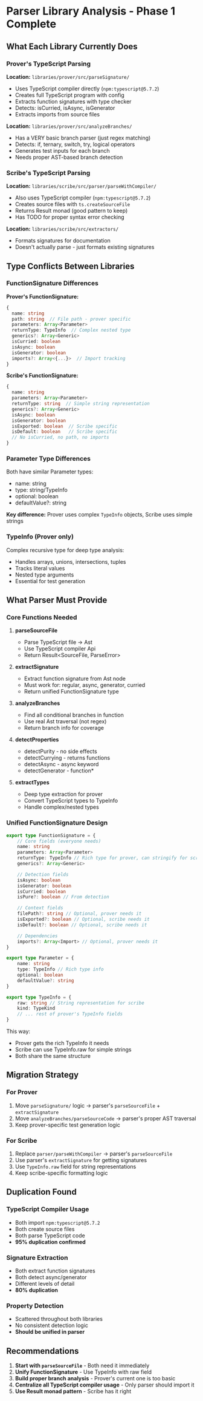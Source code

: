 # Parser Library Analysis - Phase 1 Complete

## What Each Library Currently Does

### Prover's TypeScript Parsing

**Location:** `libraries/prover/src/parseSignature/`

- Uses TypeScript compiler directly (`npm:typescript@5.7.2`)
- Creates full TypeScript program with config
- Extracts function signatures with type checker
- Detects: isCurried, isAsync, isGenerator
- Extracts imports from source files

**Location:** `libraries/prover/src/analyzeBranches/`

- Has a VERY basic branch parser (just regex matching)
- Detects: if, ternary, switch, try, logical operators
- Generates test inputs for each branch
- Needs proper AST-based branch detection

### Scribe's TypeScript Parsing

**Location:** `libraries/scribe/src/parser/parseWithCompiler/`

- Also uses TypeScript compiler (`npm:typescript@5.7.2`)
- Creates source files with `ts.createSourceFile`
- Returns Result monad (good pattern to keep)
- Has TODO for proper syntax error checking

**Location:** `libraries/scribe/src/extractors/`

- Formats signatures for documentation
- Doesn't actually parse - just formats existing signatures

## Type Conflicts Between Libraries

### FunctionSignature Differences

**Prover's FunctionSignature:**

```typescript
{
  name: string
  path: string  // File path - prover specific
  parameters: Array<Parameter>
  returnType: TypeInfo  // Complex nested type
  generics?: Array<Generic>
  isCurried: boolean
  isAsync: boolean
  isGenerator: boolean
  imports?: Array<{...}>  // Import tracking
}
```

**Scribe's FunctionSignature:**

```typescript
{
  name: string
  parameters: Array<Parameter>
  returnType: string  // Simple string representation
  generics?: Array<Generic>
  isAsync: boolean
  isGenerator: boolean
  isExported: boolean  // Scribe specific
  isDefault: boolean   // Scribe specific
  // No isCurried, no path, no imports
}
```

### Parameter Type Differences

Both have similar Parameter types:

- name: string
- type: string/TypeInfo
- optional: boolean
- defaultValue?: string

**Key difference:** Prover uses complex `TypeInfo` objects, Scribe uses simple strings

### TypeInfo (Prover only)

Complex recursive type for deep type analysis:

- Handles arrays, unions, intersections, tuples
- Tracks literal values
- Nested type arguments
- Essential for test generation

## What Parser Must Provide

### Core Functions Needed

1. **parseSourceFile**
   - Parse TypeScript file → Ast
   - Use TypeScript compiler Api
   - Return Result<SourceFile, ParseError>

2. **extractSignature**
   - Extract function signature from Ast node
   - Must work for: regular, async, generator, curried
   - Return unified FunctionSignature type

3. **analyzeBranches**
   - Find all conditional branches in function
   - Use real Ast traversal (not regex)
   - Return branch info for coverage

4. **detectProperties**
   - detectPurity - no side effects
   - detectCurrying - returns functions
   - detectAsync - async keyword
   - detectGenerator - function*

5. **extractTypes**
   - Deep type extraction for prover
   - Convert TypeScript types to TypeInfo
   - Handle complex/nested types

### Unified FunctionSignature Design

```typescript
export type FunctionSignature = {
	// Core fields (everyone needs)
	name: string
	parameters: Array<Parameter>
	returnType: TypeInfo // Rich type for prover, can stringify for scribe
	generics?: Array<Generic>

	// Detection fields
	isAsync: boolean
	isGenerator: boolean
	isCurried: boolean
	isPure?: boolean // From detection

	// Context fields
	filePath?: string // Optional, prover needs it
	isExported?: boolean // Optional, scribe needs it
	isDefault?: boolean // Optional, scribe needs it

	// Dependencies
	imports?: Array<Import> // Optional, prover needs it
}

export type Parameter = {
	name: string
	type: TypeInfo // Rich type info
	optional: boolean
	defaultValue?: string
}

export type TypeInfo = {
	raw: string // String representation for scribe
	kind: TypeKind
	// ... rest of prover's TypeInfo fields
}
```

This way:

- Prover gets the rich TypeInfo it needs
- Scribe can use TypeInfo.raw for simple strings
- Both share the same structure

## Migration Strategy

### For Prover

1. Move `parseSignature/` logic → parser's `parseSourceFile` + `extractSignature`
2. Move `analyzeBranches/parseSourceCode` → parser's proper AST traversal
3. Keep prover-specific test generation logic

### For Scribe

1. Replace `parser/parseWithCompiler` → parser's `parseSourceFile`
2. Use parser's `extractSignature` for getting signatures
3. Use `TypeInfo.raw` field for string representations
4. Keep scribe-specific formatting logic

## Duplication Found

### TypeScript Compiler Usage

- Both import `npm:typescript@5.7.2`
- Both create source files
- Both parse TypeScript code
- **95% duplication confirmed**

### Signature Extraction

- Both extract function signatures
- Both detect async/generator
- Different levels of detail
- **80% duplication**

### Property Detection

- Scattered throughout both libraries
- No consistent detection logic
- **Should be unified in parser**

## Recommendations

1. **Start with `parseSourceFile`** - Both need it immediately
2. **Unify FunctionSignature** - Use TypeInfo with raw field
3. **Build proper branch analysis** - Prover's current one is too basic
4. **Centralize all TypeScript compiler usage** - Only parser should import it
5. **Use Result monad pattern** - Scribe has it right

